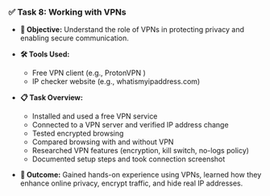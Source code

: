### ✅ **Task 8: Working with VPNs**

* **🎯 Objective:**
  Understand the role of VPNs in protecting privacy and enabling secure communication.

* **🛠 Tools Used:**

  * Free VPN client (e.g., ProtonVPN )
  * IP checker website (e.g., whatismyipaddress.com)

* **📋 Task Overview:**

  * Installed and used a free VPN service
  * Connected to a VPN server and verified IP address change
  * Tested encrypted browsing
  * Compared browsing with and without VPN
  * Researched VPN features (encryption, kill switch, no-logs policy)
  * Documented setup steps and took connection screenshot

* **📌 Outcome:**
  Gained hands-on experience using VPNs, learned how they enhance online privacy, encrypt traffic, and hide real IP addresses.
